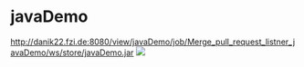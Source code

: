 # javaDemo
http://danik22.fzi.de:8080/view/javaDemo/job/Merge_pull_request_listner_javaDemo/ws/store/javaDemo.jar
<a href='http://localhost:8080/jenkins/job/javaDemo_PR_listener/'><img src='http://localhost:8080/jenkins/job/javaDemo_PR_listener/badge/icon'></a>
